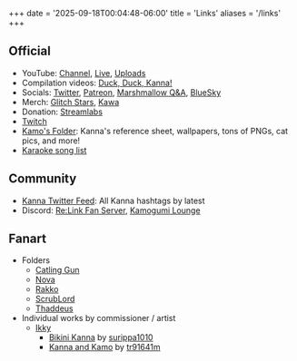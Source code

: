 +++
date = '2025-09-18T00:04:48-06:00'
title = 'Links'
aliases = '/links'
+++
## Official
* YouTube: [Channel][kanna_channel], [Live][kanna_live], [Uploads][kanna_uploads]
* Compilation videos: [Duck, Duck, Kanna!][kanna_clips]
* Socials: [Twitter][kanna_twitter], [Patreon][kanna_patreon], [Marshmallow Q&A][kanna_maro], [BlueSky][kanna_bsky]
* Merch: [Glitch Stars][kanna_merch_gs], [Kawa][kanna_merch_kawa]
* Donation: [Streamlabs][kanna_streamlabs]
* [Twitch][kanna_twitch]
* [Kamo's Folder][kanna_kamos_folder]: Kanna's reference sheet, wallpapers, tons of PNGs, cat pics, and more!
* [Karaoke song list][kanna_songlist]

[kanna_channel]: https://www.youtube.com/channel/UClxj3GlGphZVgd1SLYhZKmg
[kanna_live]: https://www.youtube.com/channel/UClxj3GlGphZVgd1SLYhZKmg/live
[kanna_uploads]: https://www.youtube.com/playlist?list=UUlxj3GlGphZVgd1SLYhZKmg
[kanna_twitch]: https://www.twitch.tv/kannayanagi
[kanna_patreon]: https://www.patreon.com/c/Kanna_Yanagi
[kanna_merch_kawa]: https://merch.kawaentertainment.com/collections/kanna-yanagi
[kanna_merch_gs]: https://www.glitchstars.com/kannayanagishop
[kanna_twitter]: https://x.com/i/user/1790395453709946880
[kanna_streamlabs]: https://streamlabs.com/quawawa/tip
[kanna_bsky]: https://bsky.app/profile/did:plc:roxbrzbinwyqzwpt7lw5mapi
[kanna_clips]: https://www.youtube.com/channel/UCfOKCzmjiGWgXnDyHK1phgA
[kanna_kamos_folder]: https://drive.google.com/drive/folders/1gF4s2gtaM2WHHyQS0fobsHRsF31gczGt
[kanna_maro]: https://marshmallow-qa.com/n76bewc55j62p4n
[kanna_songlist]: https://www.streamersonglist.com/t/kannayanagi/songs

## Community
* [Kanna Twitter Feed](https://x.com/search?q=(from%3A%40KannaPixelLink)%20OR%20(%23KannaYanagi%20OR%20%23KamoTime%20OR%20%23KannOfPaint%20OR%20%23KannaCases%20OR%20%23HumuHumor%20OR%20%23Kamogumi%20OR%20%23KannaBirthday2024%20OR%20%23KamoCooking)&src=typed_query&f=live): All Kanna hashtags by latest
* Discord: [Re:Link Fan Server][community_discord_relink], [Kamogumi Lounge][community_discord_lounge]

## Fanart
* Folders
  * [Catling Gun](https://drive.google.com/drive/folders/1Nx-0kEhZ-mofprCxuqqUIJQAEOM1o-Th)
  * [Nova][community_skeb_nova]
  * [Rakko][community_skeb_rakko]
  * [ScrubLord][community_skeb_scrub]
  * [Thaddeus][community_skeb_thad]
* Individual works by commissioner / artist
  * [Ikky](https://x.com/IkkyAnomaly)
    * [Bikini Kanna](https://drive.google.com/drive/folders/1eJU9Ohyfu1V9VUysmIlC4FLcm4ImKAp1) by [surippa1010](https://x.com/surippa1010)
    * [Kanna and Kamo](https://drive.google.com/drive/folders/1D6QWPdlKjnTW7-UL78AFucqG2IX2Tgm-) by [tr91641m](https://x.com/tr91641m)

[community_discord_relink]: https://discord.gg/pxcutiefans
[community_discord_lounge]: https://discord.gg/7YPpm6tPu7
[community_skeb_thad]: https://drive.google.com/drive/u/0/folders/13hk79yBlkRiXpPKcJv_6_XOhUxkF2BYT
[community_skeb_nova]: https://drive.google.com/drive/u/0/folders/1dZBVLHzgkSN2foE0hIdf_E3B4Rp5AbPg
[community_skeb_scrub]: https://drive.google.com/drive/u/0/folders/1Tqq5nRDPNvi5q1c_zaXftYosuy_P_LPb
[community_skeb_rakko]: https://drive.google.com/drive/folders/15pD8kvclvNVTDonfmW8s90eb5B822l5J
